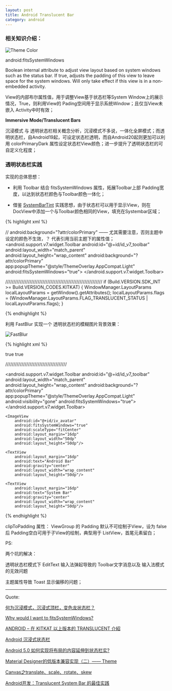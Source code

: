 ```yaml
---
layout: post
title: Android Translucent Bar
category: android
---
```


###  相关知识介绍：

![Theme Color](http://img.javaclee.com/assets/img/20160412/md_color_theme_setting.png)


android:fitsSystemWindows

Boolean internal attribute to adjust view layout based on system windows such as the status bar. If true, adjusts the padding of this view to leave space for the system windows. Will only take effect if this view is in a non-embedded activity.

View的内部布尔属性值，用于调整View基于状态栏等System Window上的展示情况，True，则利用View的 Pading空间用于显示系统Window；且仅当View未嵌入 Activity中时有效；


**Immersive Mode/Translucent Bars**

沉浸模式 与 透明状态栏相关概念分析，沉浸模式不多说，一体化全屏模式；而透明状态栏，自Android19起，可设定状态栏透明，而自Android20起则更加可以利用 colorPrimaryDark 属性设定状态栏View颜色；进一步提升了透明状态栏的可自定义化程度；



###  透明状态栏实践

实现的总体思想：

*  利用 Toolbar 结合 fitsSystemWindows 属性，拓展Toolbar上部 Padding宽度，以达到状态栏颜色与Toolbar颜色一体化；

*  借鉴 [SystemBarTint](https://github.com/jgilfelt/SystemBarTint) 实践思想，由于状态栏可以用于显示View，则在DocView中添加一个与Toolbar颜色相同的View，填充在Systembar区域；


{% highlight xml %}

  // android:background="?attr/colorPrimary" ——  尤其需要注意，否则主题中设定的颜色不生效，？ 代表引用当前主题下的属性值；
  <android.support.v7.widget.Toolbar
      android:id="@+id/id_v7_toolbar"
      android:layout_width="match_parent"
      android:layout_height="wrap_content"
      android:background="?attr/colorPrimary"
      app:popupTheme="@style/ThemeOverlay.AppCompat.Light"
      android:fitsSystemWindows="true">
  </android.support.v7.widget.Toolbar>

  ////////////////////////////////////////////////////////////
  if (Build.VERSION.SDK_INT >= Build.VERSION_CODES.KITKAT) {
   WindowManager.LayoutParams localLayoutParams = getWindow().getAttributes();
   localLayoutParams.flags = (WindowManager.LayoutParams.FLAG_TRANSLUCENT_STATUS | localLayoutParams.flags);
  }

{% endhighlight %}  


利用 FastBlur 实现一个 透明状态栏的模糊图片背景效果：

![FastBlur](http://img.javaclee.com/assets/img/20160412/device-2016-04-13-231504.png)


{% highlight xml  %}

<item name= "android:windowTranslucentStatus">true</item>
<item name="android:windowTranslucentNavigation">true</item>

//////////////////////////////////////

<android.support.v7.widget.Toolbar
    android:id="@+id/id_v7_toolbar"
    android:layout_width="match_parent"
    android:layout_height="wrap_content"
    android:background="?attr/colorPrimary"
    app:popupTheme="@style/ThemeOverlay.AppCompat.Light"
    android:visibility="gone"
    android:fitsSystemWindows="true">
</android.support.v7.widget.Toolbar>

<LinearLayout
    android:id="@+id/ll_content_background"
    android:fitsSystemWindows="true"
    android:paddingTop="25dp"
    android:clipToPadding="true"
    android:layout_width="match_parent"
    android:layout_height="200dp"
    android:orientation="horizontal">

    <ImageView
        android:id="@+id/iv_avatar"
        android:fitsSystemWindows="true"
        android:scaleType="fitCenter"
        android:layout_margin="16dp"
        android:layout_width="50dp"
        android:layout_height="50dp"/>

    <TextView
        android:layout_margin="16dp"
        android:text="Android Bar"
        android:gravity="center"
        android:layout_width="wrap_content"
        android:layout_height="50dp"/>

    <TextView
        android:layout_margin="16dp"
        android:text="System Bar"
        android:gravity="center"
        android:layout_width="wrap_content"
        android:layout_height="50dp"/>
</LinearLayout>


{% endhighlight %}  

clipToPadding 属性： ViewGroup 的 Padding 默认不可绘制子View，设为 false后 Padding空白可用于子View的绘制，典型用于 ListView，首尾元素留白；




PS:

两个坑的解决：   

透明状态栏模式下 EditText 输入法弹起导致的 Toolbar文字消息以及 输入法模式的无效问题

主题属性导致 Toast  显示偏移的问题；


---

Quote:

[何为沉浸模式，沉浸式顶栏，变色龙状态栏？](https://www.zhihu.com/question/24908570/answer/86427977)


[Why would I want to fitsSystemWindows?](https://medium.com/google-developers/why-would-i-want-to-fitssystemwindows-4e26d9ce1eec#.9852i2fsy)

[ANDROID – 在 KITKAT 以上版本的 TRANSLUCENT 介紹](http://blog.mosil.biz/2014/01/android-transparent-kitkat/)

[Android 沉浸式状态栏](http://blog.csdn.net/lmj623565791/article/details/48649563)

[Android 5.0 如何实现将布局的内容延伸到状态栏实?](https://www.zhihu.com/question/31468556)

[Material Designer的低版本兼容实现（二）—— Theme](http://www.cnblogs.com/tianzhijiexian/p/4081562.html)

[Canvas之translate、scale、rotate、skew](http://blog.csdn.net/tianjian4592/article/details/45234419)

[Android开发：Translucent System Bar 的最佳实践](http://www.jianshu.com/p/0acc12c29c1b)
